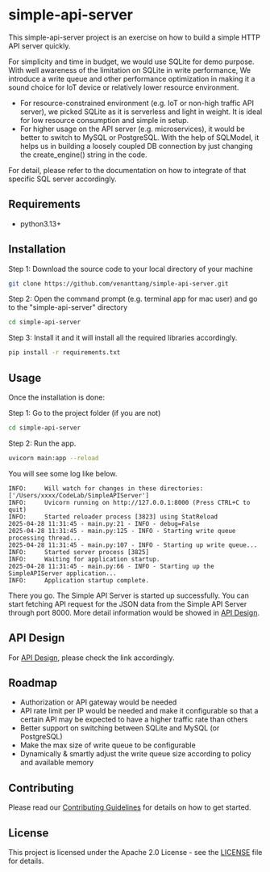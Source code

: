 # simple-api-server

This simple-api-server project is an exercise on how to build a simple HTTP API server quickly.

For simplicity and time in budget, we would use SQLite for demo purpose. With well awareness of the limitation on SQLite in write performance,
We introduce a write queue and other performance optimization in making it a sound choice for IoT device or relatively lower resource environment.
- For resource-constrained environment (e.g. IoT or non-high traffic API server), we picked SQLite as it is serverless and light in weight.
It is ideal for low resource consumption and simple in setup.
- For higher usage on the API server (e.g. microservices), it would be better to switch to MySQL or PostgreSQL. With the help of SQLModel, it helps us in building a loosely coupled DB connection by just changing the create_engine() string in the code. 

For detail, please refer to the documentation on how to integrate of that specific SQL server accordingly.


## Requirements
- python3.13+


## Installation

Step 1: Download the source code to your local directory of your machine 
```bash
git clone https://github.com/venanttang/simple-api-server.git
```

Step 2: Open the command prompt (e.g. terminal app for mac user) and go to the "simple-api-server" directory
```bash
cd simple-api-server
```

Step 3: Install it and it will install all the required libraries accordingly.
```bash
pip install -r requirements.txt
```



## Usage
Once the installation is done:

Step 1: Go to the project folder (if you are not)
```bash
cd simple-api-server
```

Step 2: Run the app.
```bash
uvicorn main:app --reload
```

You will see some log like below.
```
INFO:     Will watch for changes in these directories: ['/Users/xxxx/CodeLab/SimpleAPIServer']
INFO:     Uvicorn running on http://127.0.0.1:8000 (Press CTRL+C to quit)
INFO:     Started reloader process [3823] using StatReload
2025-04-28 11:31:45 - main.py:21 - INFO - debug=False
2025-04-28 11:31:45 - main.py:125 - INFO - Starting write queue processing thread...
2025-04-28 11:31:45 - main.py:107 - INFO - Starting up write queue...
INFO:     Started server process [3825]
INFO:     Waiting for application startup.
2025-04-28 11:31:45 - main.py:66 - INFO - Starting up the SimpleAPIServer application...
INFO:     Application startup complete.
```

There you go. The Simple API Server is started up successfully. You can start fetching API request for the JSON data from the Simple API Server through port 8000. More detail information would be showed in [API Design](API_DESIGN.md).

## API Design
For [API Design](API_DESIGN.md), please check the link accordingly.

## Roadmap
- Authorization or API gateway would be needed
- API rate limit per IP would be needed and make it configurable so that a certain API may be expected to have a higher traffic rate than others
- Better support on switching between SQLite and MySQL (or PostgreSQL)
- Make the max size of write queue to be configurable
- Dynamically & smartly adjust the write queue size according to policy and available memory

## Contributing

Please read our [Contributing Guidelines](CONTRIBUTING.md) for details on how to get started.

## License

This project is licensed under the Apache 2.0 License - see the [LICENSE](LICENSE) file for details.

